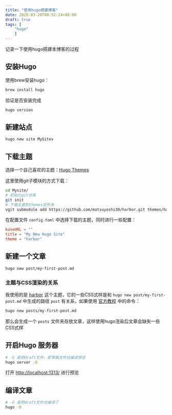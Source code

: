 ```yaml
---
title: "使用hugo搭建博客"
date: 2020-03-20T08:52:24+08:00
draft: true
tags: [
    "hugo"
    ]
---
```


记录一下使用hugo搭建本博客的过程<!--more-->

## 安装Hugo

使用brew安装hugo：

```sh
brew install hugo
```

验证是否安装完成

```sh
hugo version
```

## 新建站点

```sh
hugo new site MySitev
```

## 下载主题

选择一个自己喜欢的主题：[Hugo Themes](https://themes.gohugo.io/)

这里使用git子模块的方式下载：

```sh
cd Mysite/
# 初始化git仓库
git init
# 下载主题到themes文件夹
vgit submodule add https://github.com/matsuyoshi30/harbor.git themes/harbor
```

在配置文件 `config.toml` 中选择下载的主题，同时进行一些配置：

```conf
baseURL = ""
title = "My New Hugo Site"
theme = "harbor"
```

## 新建一个文章

```sh
hugo new post/my-first-post.md
```

### 主题与CSS渲染的关系

我使用的是 [harbor](https://github.com/matsuyoshi30/harbor) 这个主题，它的一些CSS式样是和 `hugo new post/my-first-post.md` 中生成的路径 `post` 有关系，如果使用 [官方教程](https://gohugo.io/getting-started/quick-start/#step-4-add-some-content) 中的命令：

```sh
hugo new posts/my-first-post.md
```

那么会生成一个 `posts` 文件夹存放文章，这样使用hugo渲染后文章会缺失一些CSS式样

## 开启Hugo 服务器

```sh
# -D 是把draft文件，即草稿文件也编译预览
hugo server -D
```

打开 [http://localhost:1313/](https://localhost:1313/) 进行预览

## 编译文章

```sh
# -D 是把draft文件也编译了
hugo -D
```
